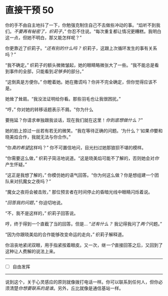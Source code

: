 # 直接干预 50

你的手不由自主地抖了一下，你勉强克制住自己不去做些冲动的事。“焰听不到我们。*不要再有秘密了，织莉子*，” 你忍不住说。“每次重复都让情况更糟糕。我明白这一点，但她不明白，那又能怎样呢？”

你更靠近了织莉子。“*还有别的什么吗？* 织莉子，这跟上次循环发生的事有关系吗？”

“我不确定。” 织莉子的额头微微皱起，她的眼睛略微张大了一些。“我不能总是看到事件的全部，只能看到*足够多*的部分。”

“这倒真是方便你。” 你瞪着她。她在撒谎吗？你并不完全确定，但你觉得应该不是。

她耸了耸肩。“我没法证明给你看。那些羽毛也让我很困扰。”

“哼，” 你对她的转移话题表示不屑。"你为什么

要拖延？你请求单独跟我谈话，现在我们就在这里！*你到底想做什么？*"

她的脸上掠过一丝若有若无的微笑。“我在等待正确的问题。‘为什么？’如果*你*要和晓美焰合作，我就无法与你合作。”

“你*真的希望*这样吗？” 你不可置信地问，目光扫过她那狼狈不堪的模样。

“你需要这么做，” 织莉子简洁地说道。“这是晓美焰可能不了解的，否则她会对*你*产生怀疑。”

“这正是我想了解的，” 你模仿她的语气回答。“你为何这么做？你是想组建一个团队来对抗魔女之夜吗？”

“魔女之夜将会被击败，” 那位预言者在时间停止的昏暗光线中眼睛闪烁着说。

“*回答我的问题*，” 你迫切地说。

“不，我不是这样的，” 织莉子回答说。

哼，终于得到一个直截了当的回答。但是... “*还有什么？* 我记得我问了*两个*问题。”

“因为你跟晓美焰的合作能够改变命运的走向，” 织莉子解释道。

你沮丧地紧闭双眼，用手指紧按着眼皮。又一次，继*一个*直接回答之后，又回到了这种让人费解的说法上来。

---

- [ ] 自由发挥

---

说到这个，关于心灵感应的原则就像拨打电话一样。你可以联系到任何人，但你必须清楚*你想要联系的是谁*。另外，丘比就像是通信基站一样。

